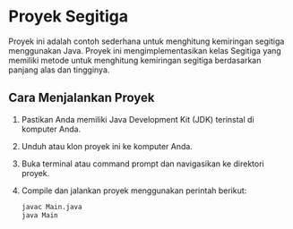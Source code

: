 # Proyek Segitiga

Proyek ini adalah contoh sederhana untuk menghitung kemiringan segitiga menggunakan Java. Proyek ini mengimplementasikan kelas Segitiga yang memiliki metode untuk menghitung kemiringan segitiga berdasarkan panjang alas dan tingginya.

## Cara Menjalankan Proyek

1. Pastikan Anda memiliki Java Development Kit (JDK) terinstal di komputer Anda.

2. Unduh atau klon proyek ini ke komputer Anda.

3. Buka terminal atau command prompt dan navigasikan ke direktori proyek.

4. Compile dan jalankan proyek menggunakan perintah berikut:

   ```bash
   javac Main.java
   java Main